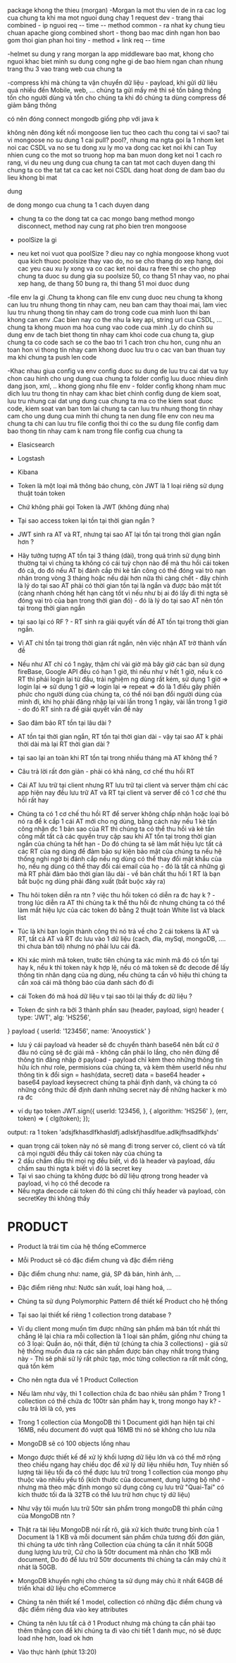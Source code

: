 package khong the thieu (morgan)
-Morgan la mot thu vien de in ra cac log cua 
chung ta khi ma mot nguoi dung chay 1 request
dev - trang thai
combined - ip nguoi req -- time -- method
common - ra nhat ky chung tieu chuan apache giong combined
short - thong bao mac dinh ngan hon bao gom thoi gian phan hoi
tiny - method + link req -- time

-helmet su dung y rang morgan
la app middleware
bao mat, khong cho nguoi khac biet minh su dung cong nghe gi de bao hiem
ngan chan nhung trang thu 3 vao trang web cua chung ta


-compress
khi mà chùng ta vận chuyển dữ liệu - payload, 
khi gửi dữ liệu quá nhiều đến Mobile, web, ... 
chúng ta gửi mấy mê thì sẽ tốn băng thông
tốn cho người dùng và tốn cho chúng ta
khi đó chúng ta dùng compress
để giảm băng thông

có nên đóng connect mongodb giống php với java k

không nên đóng kết nối mongoose lien tuc theo cach thu cong
tai vi sao? tai vi mongoose no su dung 1 cai pull? pool?, nhung ma ngta goi la 1 nhom ket noi cac CSDL va no se tu dong xu ly mo va dong cac ket noi khi can
Tuy nhien cung co the mot so truong hop ma ban muon dong ket noi 1 cach ro rang, vi du neu ung dung cua chung ta can tat mot cach duyen dang thi chung ta co the tat tat ca cac ket noi CSDL dang hoat dong de dam bao du lieu khong bi mat


dung 
<!-- // process.on('SIGINT', () => {
//     server.close(() => console.log(`Exit Server Express`));
// }) -->
de dong mongo cua chung ta 1 cach duyen dang

- chung ta co the dong tat ca cac mongo bang method mongo disconnect, method nay cung rat pho bien tren mongoose


- poolSize la gi


- neu ket noi vuot qua poolSize ?
dieu nay co nghia mongoose khong vuot qua kich thuoc poolsize
thay vao do, no se cho thang do xep hang, doi cac yeu cau xu ly xong va co cac ket noi dau ra free thi se cho phep chung ta duoc su dung
gia su poolsize 50, co thang 51 nhay vao, no phai xep hang, de thang 50 bung ra, thi thang 51 moi duoc dung

-file env la gi
.Chung ta khong can file env cung duoc neu chung ta khong can luu tru nhung thong tin nhay cam, neu ban cam thay thoai mai, lam viec luu tru nhung thong tin nhay cam do trong code cua minh luon thi ban khong can env
.Cac bien nay co the nhu la key api, string url cua CSDL, ... chung ta khong muon ma hoa cung vao code cua minh
.Ly do chinh su dung env de tach biet thong tin nhay cam khoi code cua chung ta, giup chung ta co code sach se co the bao tri 1 cach tron chu hon, cung nhu an toan hon vi thong tin nhay cam khong duoc luu tru o cac van ban thuan tuy ma khi chung ta push len code

-Khac nhau giua config va env
config duoc su dung de luu tru cai dat va tuy chon cau hinh cho ung dung cua chung ta
folder config luu duoc nhieu dinh dang json, xml, .. khong giong nhu file env - folder config khong nham muc dich luu tru thong tin nhay cam
khac biet chinh config dung de kiem soat, luu tru nhung cai dat ung dung cua chung ta ma co the kiem soat duoc code, kiem soat van ban
tom lai chung ta can luu tru nhung thong tin nhay cam cho ung dung cua minh thi chung ta nen dung file env
con neu ma chung ta chi can luu tru file config thoi thi co the su dung file config
dam bao thong tin nhay cam k nam trong file config cua chung ta



- Elasicsearch
- Logstash
- Kibana

- Token là một loại mã thông báo chung, còn JWT là 1 loại riêng sử dụng thuật toán token
- Chứ không phải gọi Token là JWT (không đúng nha)


- Tại sao access token lại tồn tại thời gian ngắn ?
- JWT sinh ra AT và RT, nhưng tại sao AT lại tồn tại trong thời gian ngắn hơn ?
- Hãy tưởng tượng AT tồn tại 3 tháng (dài), trong quá trình sử dụng bình thường tại vì chúng ta không có cái tuỳ chọn nào để mà thu hồi cái token đó cả, do đó nếu AT bị đánh cắp thì kẻ tấn công có thế đóng vai trò nạn nhân trong vòng 3 tháng hoặc nếu dài hơn nữa thì càng chết - đây chính là lý do tại sao AT phải có thời gian tồn tại là ngắn và được bảo mặt tốt (càng nhanh chóng hết hạn càng tốt vì nếu như bị ai đó lấy đi thì ngta sẽ đóng vai trò của bạn trong thời gian đó) - đó là lý do tại sao AT nên tồn tại trong thời gian ngắn

- tại sao lại có RF ? - RT sinh ra giải quyết vấn đề AT tồn tại trong thời gian ngắn.
- Vì AT chỉ tồn tại trong thời gian rất ngắn, nên việc nhận AT trờ thành vấn đề
- Nếu như AT chỉ có 1 ngày, thậm chí vài giờ mà bây giờ các bạn sử dụng fireBase, Google API đều có hạn 1 giờ, thì nếu như v hết 1 giờ, nếu k có RT thì phải login lại từ đầu, trải nghiệm ng dùng rất kém, sử dụng 1 giờ => login lại => sử dụng 1 giờ => login lại => repeat => đó là 1 điều gây phiền phức cho người dùng của chúng ta, có thể nói bạn đổi người dùng của mình đi, khi họ phải đăng nhập lại vài lần trong 1 ngày, vài lần trong 1 giờ - do đó RT sinh ra để giải quyết vấn đề này

- Sao đảm bảo RT tồn tại lâu dài ?
- AT tồn tại thời gian ngắn, RT tồn tại thời gian dài - vậy tại sao AT k phải thời dài mà lại RT thời gian dài ?
- tại sao lại an toàn khi RT tồn tại trong nhiều tháng mà AT không thể ?
- Câu trả lời rất đơn giản - phải có khả năng, cơ chế thu hồi RT
- Cái AT lưu trữ tại client nhưng RT lưu trữ tại client và server thậm chí các app hiện nay đều lưu trữ AT và RT tại client và server để có 1 cơ ché thu hồi rất hay
- Chúng ta có 1 cơ chế thu hồi RT để server không chấp nhận hoặc loại bỏ nó ra để k cấp 1 cái AT mới cho ng dùng, bằng cách này nếu 1 kẻ tấn công nhận đc 1 bản sao của RT thì chúng ta có thể thu hồi và kẻ tấn công mất tất cả các quyền truy cập sau khi AT tốn tại trong thời gian ngắn của chúng ta hết hạn - Do đó chúng ta sẽ làm mất hiệu lực tất cả các RT của ng dùng để đảm bảo sự kiện bảo mật của chúng ta nếu hệ thống nghi ngờ bị đánh cắp nếu ng dùng có thể thay đổi mật khẩu của họ, nếu ng dùng có thể thay đổi cái email của họ - đó là tất cả những gì mà RT phải đảm bảo thời gian lâu dài - về bản chất thu hồi 1 RT là bạn bắt buộc ng dùng phải đăng xuất (bắt buộc xảy ra)

- Thu hôi token diễn ra ntn ? việc thu hồi token có diễn ra đc hay k ? - trong lúc diễn ra AT thì chúng ta k thể thu hồi đc nhưng chúng ta có thể làm mất hiệu lực của các token đó bằng 2 thuật toán White list và black list
- Túc là khi bạn login thành công thì nó trả về cho 2 cái tokens là AT và RT, tất cả AT và RT đc lưu vào 1 dữ liệu (cach, đĩa, mySql, mongoDB, .... thì chưa bàn tới) nhưng nó phải lưu cái đã.
- Khi xác minh mã token, trước tiên chúng ta xác minh mã đó có tồn tại hay k, nếu k thì token này k hợp lệ, nếu có mã token sẽ đc decode để lấy thông tin nhân dạng của ng dùng, nếu chúng ta cần vô hiệu thì chúng ta cần xoá cái mã thông báo của danh sách đó đi

- cái Token đó mã hoá dữ liệu v tại sao tôi lại thấy đc dữ liệu ?
- Token đc sinh ra bởi 3 thành phần sau (header, payload, sign)
header 
{
    type: 'JWT',
    alg: 'HS256',

}
payload
{
    userId: '123456',
    name: 'Anooystick'
}
- lưu ý cái payload và header sẽ đc chuyển thành base64 nên bất cứ ở đâu nó cũng sẽ đc giải mã - không cần phải lo lắng, cho nên đừng để thông tin đăng nhập ở payload - payload chỉ kèm theo những thông tin hữu ích như role, permisions của chúng ta, và kèm thêm userId nếu như thông tin k đổi
sign = hash(data, secret)
data = base64 header + base64 payload
keysecrect chúng ta phải định danh, và chúng ta có những công thức để định danh những secret này đề những hacker k mò ra đc


- ví dụ tạo token
JWT.sign({
    userId: 123456,
}, { algorithm: 'HS256' }, (err, token) => {
    clg(token);
});

output: ra 1 token 'adsjfkhasdlfkhasldfj.adlskfjhasdlfue.adlkjfhsadlfkjhds'

- quan trọng cái token này nó sẽ mang đi trong server có, client có và tất cả mọi người đều thấy cái token này của chúng ta
- 2 dấu chấm đầu thì mọi ng đều biết, vì đó là header và payload, dấu chấm sau thì ngta k biết vì đó là secret key
- Tại vì sao chúng ta không được bỏ dữ liệu qtrong trong header và payload, vì họ có thể decode ra
- Nếu ngta decode cái token đó thì cũng chỉ thấy header và payload, còn secretKey thì không thấy


# PRODUCT
- Product là trái tim của hệ thống eCommerce
- Mỗi Product sẽ có đặc điểm chung và đặc điểm riêng
- Đặc điểm chung như: name, giá, SP đã bán, hình ảnh, ...
- Đặc điểm riêng như: Nước sản xuất, loại hàng hoá, ...
- Chúng ta sử dụng Polymorphic Pattern để thiết kế Product cho hệ thống

- Tại sao lại thiết kế riêng 1 collection trong database ?
- Ví dụ client mong muốn tìm được những sản phẩm mà bán tốt nhất thì chẳng lẽ lại chia ra mỗi collection là 1 loại sản phẩm, giống như chúng ta có 3 loại: Quần áo, nội thất, điện tử (chúng ta chia 3 collections) - giả sử hệ thống muốn đưa ra các sản phẩm được bán chạy nhất trong tháng này - Thì sẽ phải sử lý rất phức tạp, móc từng collection ra rất mất công, quá tốn kém
- Cho nên ngta đưa về 1 Product Collection

- Nếu làm như vậy, thì 1 collection chứa đc bao nhiêu sản phẩm ? Trong 1 collection có thể chứa đc 100tr sản phẩm hay k, trong mongo hay k? - câu trả lời là có, yes
- Trong 1 collection của MongoDB thì 1 Document giới hạn hiện tại chỉ 16MB, nếu document đó vượt quá 16MB thì nó sẽ không cho lưu nữa
- MongoDB sẽ có 100 objects lồng nhau
- Mongo được thiết kế để xử lý khối lượng dữ liệu lớn và có thể mở rộng theo chiều ngang hay chiều dọc để xử lý dữ liệu nhiều hơn, Tuy nhiên số lượng tài liệu tối đa có thể được lưu trữ trong 1 collection của mongo phụ thuộc vào nhiều yếu tố (kích thước của document, dung lượng bộ nhớ - nhưng mà theo mặc định mongo sử dụng công cụ lưu trữ "Quai-Tai" có kích thước tối đa là 32TB có thể lưu trữ hơn chục tỷ dữ liệu)

- Như vậy tôi muốn lưu trữ 50tr sản phẩm trong mongoDB thì phần cứng của MongoDB ntn ?
- Thật ra tài liệu MongoDB nói rất rõ, giả xử kích thước trung bình của 1 Document là 1 KB và mỗi document sản phẩm chứa tương đối đơn giản, thì chúng ta ước tính rằng Collection của chúng ta cần ít nhất 50GB dung lượng lưu trữ, Cứ cho là 50tr document mà nhân cho 1KB mỗi document, Do đó để lưu trữ 50tr documents thì chúng ta cần máy chủ ít nhát là 50GB.
- MongoDB khuyến nghị cho chúng ta sử dụng máy chủ ít nhất 64GB để triển khai dữ liệu cho eCommerce

- Chúng ta nên thiết kế 1 model, collection có những đặc điểm chung và đặc điểm riêng đưa vào key attributes
- Chúng ta nên lưu tất cả ở 1 Product nhưng mà chúng ta cần phải tạo thêm thằng con để khi chúng ta đi vào chi tiết 1 danh mục, nó sẽ được load nhẹ hơn, load ok hơn 

- Vào thực hành (phút 13:20)
